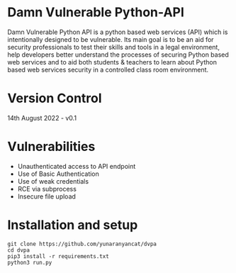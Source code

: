 # Damn Vulnerable Python-API

Damn Vulnerable Python API is a python based web services (API) which is intentionally designed to be vulnerable.
Its main goal is to be an aid for security professionals to test their skills and tools in a legal environment, help developers better understand the processes of securing Python based web services and to aid both students & teachers to learn about Python based web services security in a controlled class room environment.

# Version Control

14th August 2022 - v0.1

# Vulnerabilities

* Unauthenticated access to API endpoint
* Use of Basic Authentication
* Use of weak credentials
* RCE via subprocess
* Insecure file upload

# Installation and setup

```
git clone https://github.com/yunaranyancat/dvpa
cd dvpa
pip3 install -r requirements.txt
python3 run.py
```
